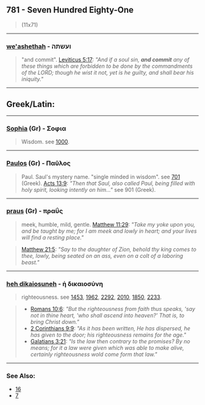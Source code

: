 ## 781 - Seven Hundred Eighty-One
> (11x71)

---

### [we'ashethah](/keys/VOShThH) - ועשתה
> "and commit". [Leviticus 5:17](http://biblehub.com/leviticus/5-17.htm): *"And if a soul sin, **and commit** any of these things which are forbidden to be done by the commandments of the LORD; though he wist it not, yet is he guilty, and shall bear his iniquity."*

---

## Greek/Latin:

---

### [Sophia](/greek?word=sophia) (Gr) - Σοφια
> Wisdom. see [1000](1000).

---

### [Paulos](/greek?word=paulos) (Gr) - Παῦλος
> Paul. Saul's mystery name. "single minded in wisdom". see [701](701) (Greek). [Acts 13:9](http://biblehub.com/acts/13-9.htm): *"Then that Saul, also called Paul, being filled with holy spirit, looking intently on him..."* see 901 (Greek).

---

### [praus](/greek?word=praus) (Gr) - πραΰς
> meek, humble, mild, gentle. [Matthew 11:29](http://biblehub.com/matthew/11-29.htm): *"Take my yoke upon you, and be taught by me; for I am meek and lowly in heart; and your lives will find a resting place."*

> [Matthew 21:5](http://biblehub.com/matthew/21-5.htm): *"Say to the daughter of Zion, behold thy king comes to thee, lowly, being seated on an ass, even on a colt of a laboring beast."*

---

### [heh dikaiosuneh](/greek?word=h+dikaiosunh) - ἡ δικαιοσύνη
> righteousness. see [1453](1453), [1962](1962), [2292](2292), [2010](2010), [1850](1850), [2233](2233).

> - [Romans 10:6](http://biblehub.com/romans/10-6.htm): *"But the righteousness from faith thus speaks, 'say not in thine heart, 'who shall ascend into heaven?' That is, to bring Christ down."*
> - [2 Corinthians 9:9](http://biblehub.com/2_corinthians/9-9.htm): *"As it has been written, He has dispersed, he has given to the door; his righteousness remains for the age."*
> - [Galatians 3:21](http://biblehub.com/galatians/3-21.htm): *"Is the law then contrary to the promises? By no means; for it a law were given which was able to make alive, certainly righteousness wold come form that law."*

---

### See Also:

- [16](16)
- [7](7)
